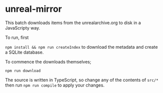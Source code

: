 # unreal-mirror

This batch downloads items from the unrealarchive.org to disk in a JavaScripty way.

To run, first

`npm install && npm run createIndex` to download the metadata and create a SQLite database.

To commence the downloads themselves;

`npm run download`

The source is written in TypeScript, so change any of the contents of `src/*` then run `npm run compile` to apply your changes.
